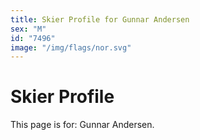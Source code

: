 ```yaml
---
title: Skier Profile for Gunnar Andersen
sex: "M"
id: "7496"
image: "/img/flags/nor.svg" 
---
```


# Skier Profile

This page is for: Gunnar Andersen.
    